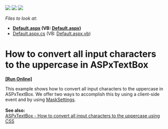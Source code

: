 <!-- default badges list -->
![](https://img.shields.io/endpoint?url=https://codecentral.devexpress.com/api/v1/VersionRange/128531363/13.1.5%2B)
[![](https://img.shields.io/badge/Open_in_DevExpress_Support_Center-FF7200?style=flat-square&logo=DevExpress&logoColor=white)](https://supportcenter.devexpress.com/ticket/details/E4297)
[![](https://img.shields.io/badge/📖_How_to_use_DevExpress_Examples-e9f6fc?style=flat-square)](https://docs.devexpress.com/GeneralInformation/403183)
<!-- default badges end -->
<!-- default file list -->
*Files to look at*:

* **[Default.aspx](./CS/Default.aspx) (VB: [Default.aspx](./VB/Default.aspx))**
* [Default.aspx.cs](./CS/Default.aspx.cs) (VB: [Default.aspx.vb](./VB/Default.aspx.vb))
<!-- default file list end -->
# How to convert all input characters to the uppercase in ASPxTextBox
<!-- run online -->
**[[Run Online]](https://codecentral.devexpress.com/e4297/)**
<!-- run online end -->


<p>This example shows how to convert all input characters to the uppercase in ASPxTextBox. We offer two ways to accomplish this by using a client-side event and by using <a href="http://documentation.devexpress.com/#AspNet/DevExpressWebASPxEditorsASPxTextBox_MaskSettingstopic"><u>MaskSettings</u></a>.<br /><br /><strong>See also:</strong><br /><a href="https://www.devexpress.com/Support/Center/p/T191141">ASPxTextBox - How to convert all input characters to the uppercase using CSS</a></p>

<br/>


